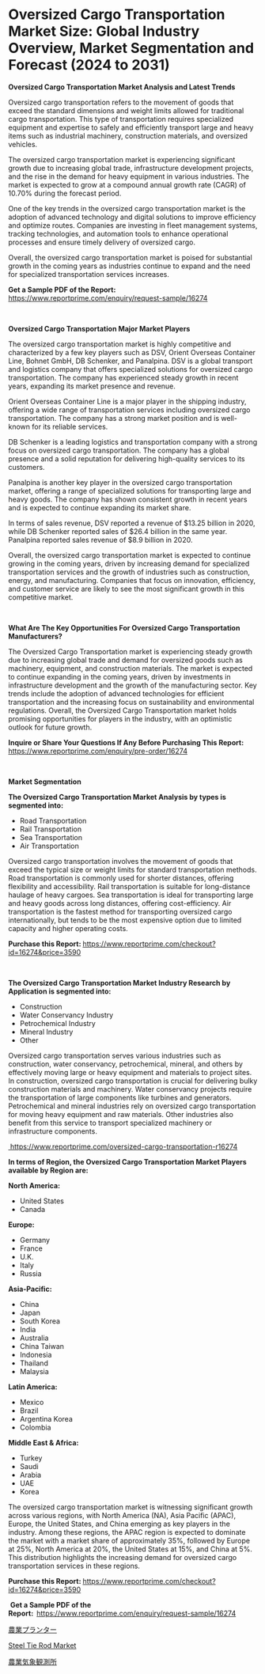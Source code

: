 <p><h1>Oversized Cargo Transportation Market Size: Global Industry Overview, Market Segmentation and Forecast (2024 to 2031)</h1></p><p><strong>Oversized Cargo Transportation Market Analysis and Latest Trends</strong></p>
<p><p>Oversized cargo transportation refers to the movement of goods that exceed the standard dimensions and weight limits allowed for traditional cargo transportation. This type of transportation requires specialized equipment and expertise to safely and efficiently transport large and heavy items such as industrial machinery, construction materials, and oversized vehicles.</p><p>The oversized cargo transportation market is experiencing significant growth due to increasing global trade, infrastructure development projects, and the rise in the demand for heavy equipment in various industries. The market is expected to grow at a compound annual growth rate (CAGR) of 10.70% during the forecast period.</p><p>One of the key trends in the oversized cargo transportation market is the adoption of advanced technology and digital solutions to improve efficiency and optimize routes. Companies are investing in fleet management systems, tracking technologies, and automation tools to enhance operational processes and ensure timely delivery of oversized cargo.</p><p>Overall, the oversized cargo transportation market is poised for substantial growth in the coming years as industries continue to expand and the need for specialized transportation services increases.</p></p>
<p><strong>Get a Sample PDF of the Report:&nbsp;</strong> <a href="https://www.reportprime.com/enquiry/request-sample/16274">https://www.reportprime.com/enquiry/request-sample/16274</a></p>
<p>&nbsp;</p>
<p><strong>Oversized Cargo Transportation Major Market Players</strong></p>
<p><p>The oversized cargo transportation market is highly competitive and characterized by a few key players such as DSV, Orient Overseas Container Line, Bohnet GmbH, DB Schenker, and Panalpina. DSV is a global transport and logistics company that offers specialized solutions for oversized cargo transportation. The company has experienced steady growth in recent years, expanding its market presence and revenue.</p><p>Orient Overseas Container Line is a major player in the shipping industry, offering a wide range of transportation services including oversized cargo transportation. The company has a strong market position and is well-known for its reliable services.</p><p>DB Schenker is a leading logistics and transportation company with a strong focus on oversized cargo transportation. The company has a global presence and a solid reputation for delivering high-quality services to its customers.</p><p>Panalpina is another key player in the oversized cargo transportation market, offering a range of specialized solutions for transporting large and heavy goods. The company has shown consistent growth in recent years and is expected to continue expanding its market share.</p><p>In terms of sales revenue, DSV reported a revenue of $13.25 billion in 2020, while DB Schenker reported sales of $26.4 billion in the same year. Panalpina reported sales revenue of $8.9 billion in 2020.</p><p>Overall, the oversized cargo transportation market is expected to continue growing in the coming years, driven by increasing demand for specialized transportation services and the growth of industries such as construction, energy, and manufacturing. Companies that focus on innovation, efficiency, and customer service are likely to see the most significant growth in this competitive market.</p></p>
<p>&nbsp;</p>
<p><strong>What Are The Key Opportunities For Oversized Cargo Transportation Manufacturers?</strong></p>
<p><p>The Oversized Cargo Transportation market is experiencing steady growth due to increasing global trade and demand for oversized goods such as machinery, equipment, and construction materials. The market is expected to continue expanding in the coming years, driven by investments in infrastructure development and the growth of the manufacturing sector. Key trends include the adoption of advanced technologies for efficient transportation and the increasing focus on sustainability and environmental regulations. Overall, the Oversized Cargo Transportation market holds promising opportunities for players in the industry, with an optimistic outlook for future growth.</p></p>
<p><strong>Inquire or Share Your Questions If Any Before Purchasing This Report:</strong> <a href="https://www.reportprime.com/enquiry/pre-order/16274">https://www.reportprime.com/enquiry/pre-order/16274</a></p>
<p>&nbsp;</p>
<p><strong>Market Segmentation</strong></p>
<p><strong>The Oversized Cargo Transportation Market Analysis by types is segmented into:</strong></p>
<p><ul><li>Road Transportation</li><li>Rail Transportation</li><li>Sea Transportation</li><li>Air Transportation</li></ul></p>
<p><p>Oversized cargo transportation involves the movement of goods that exceed the typical size or weight limits for standard transportation methods. Road transportation is commonly used for shorter distances, offering flexibility and accessibility. Rail transportation is suitable for long-distance haulage of heavy cargoes. Sea transportation is ideal for transporting large and heavy goods across long distances, offering cost-efficiency. Air transportation is the fastest method for transporting oversized cargo internationally, but tends to be the most expensive option due to limited capacity and higher operating costs.</p></p>
<p><strong>Purchase this Report:&nbsp;</strong><a href="https://www.reportprime.com/checkout?id=16274&price=3590">https://www.reportprime.com/checkout?id=16274&price=3590</a></p>
<p>&nbsp;</p>
<p><strong>The Oversized Cargo Transportation Market Industry Research by Application is segmented into:</strong></p>
<p><ul><li>Construction</li><li>Water Conservancy Industry</li><li>Petrochemical Industry</li><li>Mineral Industry</li><li>Other</li></ul></p>
<p><p>Oversized cargo transportation serves various industries such as construction, water conservancy, petrochemical, mineral, and others by effectively moving large or heavy equipment and materials to project sites. In construction, oversized cargo transportation is crucial for delivering bulky construction materials and machinery. Water conservancy projects require the transportation of large components like turbines and generators. Petrochemical and mineral industries rely on oversized cargo transportation for moving heavy equipment and raw materials. Other industries also benefit from this service to transport specialized machinery or infrastructure components.</p></p>
<p><a href="https://www.reportprime.com/oversized-cargo-transportation-r16274">&nbsp;https://www.reportprime.com/oversized-cargo-transportation-r16274</a></p>
<p><strong>In terms of Region, the Oversized Cargo Transportation Market Players available by Region are:</strong></p>
<p>
    <p> <strong> North America: </strong>
        <ul>
            <li>United States</li>
            <li>Canada</li>
        </ul>
        </p> 
    <p> <strong> Europe: </strong>
        <ul>
            <li>Germany</li>
            <li>France</li>
            <li>U.K.</li>
            <li>Italy</li>
            <li>Russia</li>
        </ul>
        </p> 
    <p> <strong> Asia-Pacific: </strong>
        <ul>
            <li>China</li>
            <li>Japan</li>
            <li>South Korea</li>
            <li>India</li>
            <li>Australia</li>
            <li>China Taiwan</li>
            <li>Indonesia</li>
            <li>Thailand</li>
            <li>Malaysia</li>
        </ul>
        </p> 
    <p> <strong> Latin America: </strong>
        <ul>
            <li>Mexico</li>
            <li>Brazil</li>
            <li>Argentina Korea</li>
            <li>Colombia</li>
        </ul>
        </p> 
    <p> <strong> Middle East & Africa: </strong>
        <ul>
            <li>Turkey</li>
            <li>Saudi</li>
            <li>Arabia</li>
            <li>UAE</li>
            <li>Korea</li>
        </ul>
    </p>
    </p>
<p><p>The oversized cargo transportation market is witnessing significant growth across various regions, with North America (NA), Asia Pacific (APAC), Europe, the United States, and China emerging as key players in the industry. Among these regions, the APAC region is expected to dominate the market with a market share of approximately 35%, followed by Europe at 25%, North America at 20%, the United States at 15%, and China at 5%. This distribution highlights the increasing demand for oversized cargo transportation services in these regions.</p></p>
<p><strong>Purchase this Report: </strong><a href="https://www.reportprime.com/checkout?id=16274&price=3590">https://www.reportprime.com/checkout?id=16274&price=3590</a></p>
<p>&nbsp;<strong>Get a Sample PDF of the Report:&nbsp;&nbsp;</strong><a href="https://www.reportprime.com/enquiry/request-sample/16274">https://www.reportprime.com/enquiry/request-sample/16274</a></p>
<p><strong></strong></p>
<p><p><a href="https://github.com/MosesSpinka1914/Market-Research-Report-List-1/blob/main/338345726203.md">農業プランター</a></p><p><a href="https://view.publitas.com/reportprime-1/steel-tie-rod-market-share-evolution-and-market-growth-trends-2024-2031/">Steel Tie Rod Market</a></p><p><a href="https://github.com/bevdtkn4419963/Market-Research-Report-List-1/blob/main/247913326202.md">農業気象観測所</a></p></p>